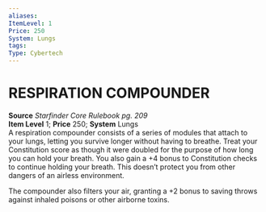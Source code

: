 ```yaml
---
aliases: 
ItemLevel: 1
Price: 250
System: Lungs
tags: 
Type: Cybertech
---
```

# RESPIRATION COMPOUNDER
**Source** _Starfinder Core Rulebook pg. 209_  
**Item Level** 1; **Price** 250; **System** Lungs  
A respiration compounder consists of a series of modules that attach to your lungs, letting you survive longer without having to breathe. Treat your Constitution score as though it were doubled for the purpose of how long you can hold your breath. You also gain a +4 bonus to Constitution checks to continue holding your breath. This doesn’t protect you from other dangers of an airless environment.  
  
The compounder also filters your air, granting a +2 bonus to saving throws against inhaled poisons or other airborne toxins.